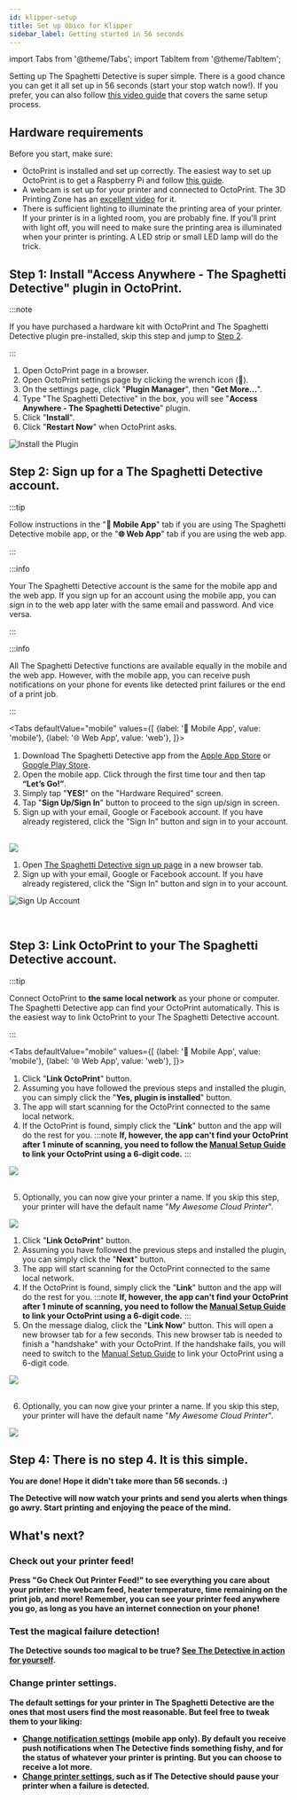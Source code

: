 ```yaml
---
id: klipper-setup
title: Set up Obico for Klipper
sidebar_label: Getting started in 56 seconds
---
```


import Tabs from '@theme/Tabs';
import TabItem from '@theme/TabItem';

Setting up The Spaghetti Detective is super simple. There is a good chance you can get it all set up in 56 seconds (start your stop watch now!). If you prefer, you can also follow [this video guide](https://youtu.be/l2yMySAxIKw) that covers the same setup process.

## Hardware requirements

Before you start, make sure:

- OctoPrint is installed and set up correctly. The easiest way to set up OctoPrint is to get a Raspberry Pi and follow [this guide](https://octoprint.org/download/).
- A webcam is set up for your printer and connected to OctoPrint. The 3D Printing Zone has an [excellent video](https://www.youtube.com/watch?v=uWsD2HoId9I) for it.
- There is sufficient lighting to illuminate the printing area of your printer. If your printer is in a lighted room, you are probably fine. If you'll print with light off, you will need to make sure the printing area is illuminated when your printer is printing. A LED strip or small LED lamp will do the trick.


## Step 1: Install "Access Anywhere - The Spaghetti Detective" plugin in OctoPrint.

:::note

If you have purchased a hardware kit with OctoPrint and The Spaghetti Detective plugin pre-installed, skip this step and jump to [Step 2](#step-2-sign-up-for-a-the-spaghetti-detective-account).

:::

1. Open OctoPrint page in a browser.
1. Open OctoPrint settings page by clicking the wrench icon (**🔧**).
1. On the settings page, click "**Plugin Manager**", then "**Get More...**".
1. Type "The Spaghetti Detective" in the box, you will see "**Access Anywhere - The Spaghetti Detective**" plugin.
1. Click "**Install**".
1. Click "**Restart Now**" when OctoPrint asks.

![Install the Plugin](/img/user_guides/setupguide/tsd-plugin-install.gif)

## Step 2: Sign up for a The Spaghetti Detective account.

:::tip

Follow instructions in the "**📱  Mobile App**" tab if you are using The Spaghetti Detective mobile app, or the "**🌐  Web App**" tab if you are using the web app.

:::

:::info

Your The Spaghetti Detective account is the same for the mobile app and the web app. If you sign up for an account using the mobile app, you can sign in to the web app later with the same email and password. And vice versa.

:::

:::info

All The Spaghetti Detective functions are available equally in the mobile and the web app. However, with the mobile app, you can receive push notifications on your phone for events like detected print failures or the end of a print job.

:::

<Tabs
  defaultValue="mobile"
  values={[
    {label: '📱  Mobile App', value: 'mobile'},
    {label: '🌐  Web App', value: 'web'},
  ]}>
  <TabItem value="mobile">

1. Download The Spaghetti Detective app from the [Apple App Store](https://apps.apple.com/us/app/the-spaghetti-detective/id1540646623?ign-itsct=apps_box&ign-itscg=30200) or [Google Play Store](https://play.google.com/store/apps/details?id=com.thespaghettidetective.android).
1. Open the mobile app. Click through the first time tour and then tap **“Let’s Go!”**.
1. Simply tap "**YES!**" on the "Hardware Required" screen.
1. Tap "**Sign Up/Sign In**" button to proceed to the sign up/sign in screen.
1. Sign up with your email, Google or Facebook account. If you have already registered, click the "Sign In" button and sign in to your account.

<br />

<div style={{display: "flex", justifyContent: "center"}}><img src="/img/user_guides/setupguide/mobile-app-signup.gif" /></div>

  </TabItem>
  <TabItem value="web">

1. Open [The Spaghetti Detective sign up page](https://app.thespaghettidetective.com/accounts/signup/) in a new browser tab.
1. Sign up with your email, Google or Facebook account. If you have already registered, click the "Sign In" button and sign in to your account.

![Sign Up Account](/img/user_guides/setupguide/tsd-signup.png)


  </TabItem>
</Tabs>

<br />

## Step 3: Link OctoPrint to your The Spaghetti Detective account.

:::tip

Connect OctoPrint to **the same local network** as your phone or computer. The Spaghetti Detective app can find your OctoPrint automatically. This is the easiest way to link OctoPrint to your The Spaghetti Detective account.

:::

<Tabs
  defaultValue="mobile"
  values={[
    {label: '📱  Mobile App', value: 'mobile'},
    {label: '🌐  Web App', value: 'web'},
  ]}>
  <TabItem value="mobile">

1. Click "**Link OctoPrint**" button.
2. Assuming you have followed the previous steps and installed the plugin, you can simply click the "**Yes, plugin is installed**" button.
3. The app will start scanning for the OctoPrint connected to the same local network.
4. If the OctoPrint is found, simply click the "**Link**" button and the app will do the rest for you.
  :::note
  **If, however, the app can't find your OctoPrint after 1 minute of scanning, you need to follow the [Manual Setup Guide](/docs/user_guides/octoprint-plugin-setup-manual-link) to link your OctoPrint using a 6-digit code.**
  :::

<div style={{display: "flex", justifyContent: "center"}}><img src="/img/user_guides/setupguide/auto-link-mobile.gif" /></div>
<br />

5. Optionally, you can now give your printer a name. If you skip this step, your printer will have the default name "*My Awesome Cloud Printer*".

<div style={{display: "flex", justifyContent: "center"}}><img src="/img/user_guides/setupguide/link-success-mobile.gif" /></div>

  </TabItem>
  <TabItem value="web">

1. Click "**Link OctoPrint**" button.
2. Assuming you have followed the previous steps and installed the plugin, you can simply click the "**Next**" button.
3. The app will start scanning for the OctoPrint connected to the same local network.
4. If the OctoPrint is found, simply click the "**Link**" button and the app will do the rest for you.
  :::note
  **If, however, the app can't find your OctoPrint after 1 minute of scanning, you need to follow the [Manual Setup Guide](/docs/user_guides/octoprint-plugin-setup-manual-link) to link your OctoPrint using a 6-digit code.**
  :::
5. On the message dialog, click the "**Link Now**" button. This will open a new browser tab for a few seconds. This new browser tab is needed to finish a "handshake" with your OctoPrint. If the handshake fails, you will need to switch to the [Manual Setup Guide](/docs/user_guides/octoprint-plugin-setup-manual-link) to link your OctoPrint using a 6-digit code.

<div style={{display: "flex", justifyContent: "center"}}><img src="/img/user_guides/setupguide/auto-link-web.gif" /></div>
<br />

6. Optionally, you can now give your printer a name. If you skip this step, your printer will have the default name "*My Awesome Cloud Printer*".

<div style={{display: "flex", justifyContent: "center"}}><img src="/img/user_guides/setupguide/link-success-web.gif" /></div>

  </TabItem>
</Tabs>

<b />

## Step 4: There is no step 4. It is this simple.

You are done! Hope it didn't take more than 56 seconds. :)

The Detective will now watch your prints and send you alerts when things go awry. Start printing and enjoying the peace of the mind.

## What's next?

### Check out your printer feed!

Press "Go Check Out Printer Feed!" to see everything you care about your printer: the webcam feed, heater temperature, time remaining on the print job, and more! Remember, you can see your printer feed anywhere you go, as long as you have an internet connection on your phone!

### Test the magical failure detection!

The Detective sounds too magical to be true? [See The Detective in action for yourself](/docs/user_guides/how-to-test-failure-detection).

### Change printer settings.

The default settings for your printer in The Spaghetti Detective are the ones that most users find the most reasonable. But feel free to tweak them to your liking:

- [Change notification settings](/docs/user_guides/notification-settings) (mobile app only). By default you receive push notifications when The Detective finds something fishy, and for the status of whatever your printer is printing. But you can choose to receive a lot more.
- [Change printer settings](/docs/user_guides/detection-print-job-settings), such as if The Detective should pause your printer when a failure is detected.
